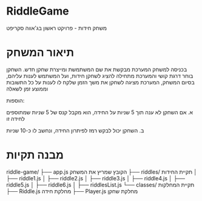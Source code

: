 # RiddleGame

משחק חידות - פרויקט ראשון בג'אווה סקריפט

# תיאור המשחק

בכניסה למשחק המערכת מבקשת את שם המשתמשת ומייצרת שחקן חדש.
השחקן בוחר דרגת קושי והמערכת מתחילה להציג לשחקן חידות, ועל המשתמש לענות עליהם, 
בסיום המשחק, המערכת מציגה לשחקן את משך הזמן שלקח לו לענות על כל התשובות וממוצע זמן לשאלה

הוספות:

א. אם השחקן לא ענה תוך 5 שניות על החידה, הוא מקבל קנס של 5 שניות שמתוספים לחידה זו

ב. השחקן יכול לבקש רמז לפיתרון החידה, ונחשב לו כ-10 שניות 

# מבנה תקיות

riddle-game/
├── app.js              הקובץ שמריץ את המשחק 
├── riddles/            תקיית החידות
│   ├── riddle1.js
│   ├── riddle2.js
│   ├── riddle3.js
│   ├── riddle4.js
│   ├── riddle5.js
│   ├── riddle6.js
│   ├── riddlesList.js
└── classes/            תקיית המחלקות 
    ├── Riddle.js       מחלקת חידה
    ├── Player.js       מחלקת שחקן
